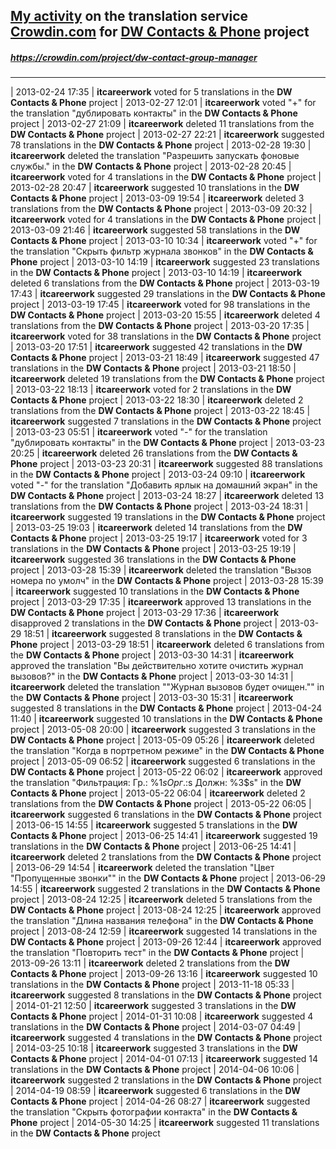 ## [My activity](https://crowdin.com/profile/itcareerwork/activity "My profile") on the translation service [Crowdin.com](https://crowdin.com "crowdin.com") for [DW Contacts & Phone](https://crowdin.com/project/dw-contact-group-manager "DW Contacts & Phone Crowdin") project
##### <https://crowdin.com/project/dw-contact-group-manager>
***
| 2013-02-24 17:35 | **itcareerwork** voted for 5 translations in the **DW Contacts & Phone** project
| 2013-02-27 12:01 | **itcareerwork** voted "+" for the translation "дублировать контакты" in the **DW Contacts & Phone** project
| 2013-02-27 21:09 | **itcareerwork** deleted 11 translations from the **DW Contacts & Phone** project
| 2013-02-27 22:21 | **itcareerwork** suggested 78 translations in the **DW Contacts & Phone** project
| 2013-02-28 19:30 | **itcareerwork** deleted the translation "Разрешить запускать фоновые службы." in the **DW Contacts & Phone** project
| 2013-02-28 20:45 | **itcareerwork** voted for 4 translations in the **DW Contacts & Phone** project
| 2013-02-28 20:47 | **itcareerwork** suggested 10 translations in the **DW Contacts & Phone** project
| 2013-03-09 19:54 | **itcareerwork** deleted 3 translations from the **DW Contacts & Phone** project
| 2013-03-09 20:32 | **itcareerwork** voted for 4 translations in the **DW Contacts & Phone** project
| 2013-03-09 21:46 | **itcareerwork** suggested 58 translations in the **DW Contacts & Phone** project
| 2013-03-10 10:34 | **itcareerwork** voted "+" for the translation "Скрыть фильтр журнала звонков" in the **DW Contacts & Phone** project
| 2013-03-10 14:19 | **itcareerwork** suggested 23 translations in the **DW Contacts & Phone** project
| 2013-03-10 14:19 | **itcareerwork** deleted 6 translations from the **DW Contacts & Phone** project
| 2013-03-19 17:43 | **itcareerwork** suggested 29 translations in the **DW Contacts & Phone** project
| 2013-03-19 17:45 | **itcareerwork** voted for 98 translations in the **DW Contacts & Phone** project
| 2013-03-20 15:55 | **itcareerwork** deleted 4 translations from the **DW Contacts & Phone** project
| 2013-03-20 17:35 | **itcareerwork** voted for 38 translations in the **DW Contacts & Phone** project
| 2013-03-20 17:51 | **itcareerwork** suggested 42 translations in the **DW Contacts & Phone** project
| 2013-03-21 18:49 | **itcareerwork** suggested 47 translations in the **DW Contacts & Phone** project
| 2013-03-21 18:50 | **itcareerwork** deleted 19 translations from the **DW Contacts & Phone** project
| 2013-03-22 18:13 | **itcareerwork** voted for 2 translations in the **DW Contacts & Phone** project
| 2013-03-22 18:30 | **itcareerwork** deleted 2 translations from the **DW Contacts & Phone** project
| 2013-03-22 18:45 | **itcareerwork** suggested 7 translations in the **DW Contacts & Phone** project
| 2013-03-23 05:51 | **itcareerwork** voted "-" for the translation "дублировать контакты" in the **DW Contacts & Phone** project
| 2013-03-23 20:25 | **itcareerwork** deleted 26 translations from the **DW Contacts & Phone** project
| 2013-03-23 20:31 | **itcareerwork** suggested 88 translations in the **DW Contacts & Phone** project
| 2013-03-24 09:10 | **itcareerwork** voted "-" for the translation "Добавить ярлык на домашний экран" in the **DW Contacts & Phone** project
| 2013-03-24 18:27 | **itcareerwork** deleted 13 translations from the **DW Contacts & Phone** project
| 2013-03-24 18:31 | **itcareerwork** suggested 19 translations in the **DW Contacts & Phone** project
| 2013-03-25 19:03 | **itcareerwork** deleted 14 translations from the **DW Contacts & Phone** project
| 2013-03-25 19:17 | **itcareerwork** voted for 3 translations in the **DW Contacts & Phone** project
| 2013-03-25 19:19 | **itcareerwork** suggested 36 translations in the **DW Contacts & Phone** project
| 2013-03-28 15:39 | **itcareerwork** deleted the translation "Вызов номера по умолч" in the **DW Contacts & Phone** project
| 2013-03-28 15:39 | **itcareerwork** suggested 10 translations in the **DW Contacts & Phone** project
| 2013-03-29 17:35 | **itcareerwork** approved 13 translations in the **DW Contacts & Phone** project
| 2013-03-29 17:36 | **itcareerwork** disapproved 2 translations in the **DW Contacts & Phone** project
| 2013-03-29 18:51 | **itcareerwork** suggested 8 translations in the **DW Contacts & Phone** project
| 2013-03-29 18:51 | **itcareerwork** deleted 6 translations from the **DW Contacts & Phone** project
| 2013-03-30 14:31 | **itcareerwork** approved the translation "Вы действительно хотите очистить журнал вызовов?" in the **DW Contacts & Phone** project
| 2013-03-30 14:31 | **itcareerwork** deleted the translation ""Журнал вызовов будет очищен."" in the **DW Contacts & Phone** project
| 2013-03-30 15:31 | **itcareerwork** suggested 8 translations in the **DW Contacts & Phone** project
| 2013-04-24 11:40 | **itcareerwork** suggested 10 translations in the **DW Contacts & Phone** project
| 2013-05-08 20:00 | **itcareerwork** suggested 3 translations in the **DW Contacts & Phone** project
| 2013-05-09 05:26 | **itcareerwork** deleted the translation "Когда в портретном режиме" in the **DW Contacts & Phone** project
| 2013-05-09 06:52 | **itcareerwork** suggested 6 translations in the **DW Contacts & Phone** project
| 2013-05-22 06:02 | **itcareerwork** approved the translation "Фильтрация: Гр.: %1$s Орг.: %2$s Должн: %3$s" in the **DW Contacts & Phone** project
| 2013-05-22 06:04 | **itcareerwork** deleted 2 translations from the **DW Contacts & Phone** project
| 2013-05-22 06:05 | **itcareerwork** suggested 6 translations in the **DW Contacts & Phone** project
| 2013-06-15 14:55 | **itcareerwork** suggested 5 translations in the **DW Contacts & Phone** project
| 2013-06-25 14:41 | **itcareerwork** suggested 19 translations in the **DW Contacts & Phone** project
| 2013-06-25 14:41 | **itcareerwork** deleted 2 translations from the **DW Contacts & Phone** project
| 2013-06-29 14:54 | **itcareerwork** deleted the translation "Цвет "Пропущенные звонки"" in the **DW Contacts & Phone** project
| 2013-06-29 14:55 | **itcareerwork** suggested 2 translations in the **DW Contacts & Phone** project
| 2013-08-24 12:25 | **itcareerwork** deleted 5 translations from the **DW Contacts & Phone** project
| 2013-08-24 12:25 | **itcareerwork** approved the translation "Длина названия телефона" in the **DW Contacts & Phone** project
| 2013-08-24 12:59 | **itcareerwork** suggested 14 translations in the **DW Contacts & Phone** project
| 2013-09-26 12:44 | **itcareerwork** approved the translation "Повторить тест" in the **DW Contacts & Phone** project
| 2013-09-26 13:11 | **itcareerwork** deleted 2 translations from the **DW Contacts & Phone** project
| 2013-09-26 13:16 | **itcareerwork** suggested 10 translations in the **DW Contacts & Phone** project
| 2013-11-18 05:33 | **itcareerwork** suggested 8 translations in the **DW Contacts & Phone** project
| 2014-01-21 12:50 | **itcareerwork** suggested 3 translations in the **DW Contacts & Phone** project
| 2014-01-31 10:08 | **itcareerwork** suggested 4 translations in the **DW Contacts & Phone** project
| 2014-03-07 04:49 | **itcareerwork** suggested 4 translations in the **DW Contacts & Phone** project
| 2014-03-25 10:18 | **itcareerwork** suggested 3 translations in the **DW Contacts & Phone** project
| 2014-04-01 07:13 | **itcareerwork** suggested 14 translations in the **DW Contacts & Phone** project
| 2014-04-06 10:06 | **itcareerwork** suggested 2 translations in the **DW Contacts & Phone** project
| 2014-04-19 08:59 | **itcareerwork** suggested 6 translations in the **DW Contacts & Phone** project
| 2014-04-26 08:27 | **itcareerwork** suggested the translation "Скрыть фотографии контакта" in the **DW Contacts & Phone** project
| 2014-05-30 14:25 | **itcareerwork** suggested 11 translations in the **DW Contacts & Phone** project
